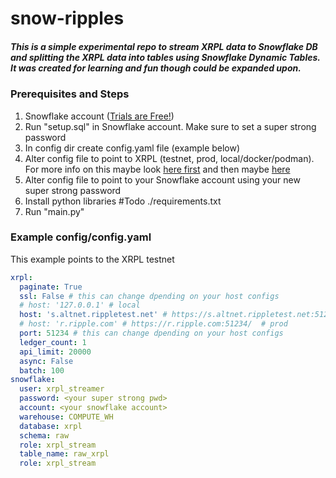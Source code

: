 # snow-ripples
##### This is a simple experimental repo to stream XRPL data to Snowflake DB and splitting the XRPL data into tables using Snowflake Dynamic Tables. It was created for learning and fun though could be expanded upon.

### Prerequisites and Steps
1. Snowflake account ([Trials are Free!](https://signup.snowflake.com/))
2. Run "setup.sql" in Snowflake account. Make sure to set a super strong password
3. In config dir create config.yaml file (example below)
4. Alter config file to point to XRPL (testnet, prod, local/docker/podman). For more info on this maybe look [here first](https://github.com/WietseWind/docker-rippled) and then maybe [here](https://github.com/sengelbert/rippled-data)
5. Alter config file to point to your Snowflake account using your new super strong password
6. Install python libraries #Todo ./requirements.txt
7. Run "main.py"

### Example config/config.yaml
This example points to the XRPL testnet
```yaml
xrpl:
  paginate: True
  ssl: False # this can change dpending on your host configs
  # host: '127.0.0.1' # local
  host: 's.altnet.rippletest.net' # https://s.altnet.rippletest.net:51234/  #testnet
  # host: 'r.ripple.com' # https://r.ripple.com:51234/  # prod
  port: 51234 # this can change dpending on your host configs
  ledger_count: 1
  api_limit: 20000
  async: False
  batch: 100
snowflake:
  user: xrpl_streamer
  password: <your super strong pwd>
  account: <your snowflake account>
  warehouse: COMPUTE_WH
  database: xrpl
  schema: raw
  role: xrpl_stream
  table_name: raw_xrpl
  role: xrpl_stream
```